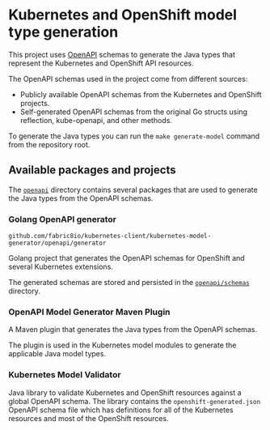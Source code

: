 # Kubernetes and OpenShift model type generation

This project uses [OpenAPI](https://www.openapis.org/) schemas to generate the Java types that represent the Kubernetes and OpenShift API resources. 

The OpenAPI schemas used in the project come from different sources:
- Publicly available OpenAPI schemas from the Kubernetes and OpenShift projects.
- Self-generated OpenAPI schemas from the original Go structs using reflection, kube-openapi, and other methods.

To generate the Java types you can run the `make generate-model` command from the repository root.

## Available packages and projects

The [`openapi`](./openapi) directory contains several packages that are used to generate the Java types from the OpenAPI schemas.

### Golang OpenAPI generator

`github.com/fabric8io/kubernetes-client/kubernetes-model-generator/openapi/generator`

Golang project that generates the OpenAPI schemas for OpenShift and several Kubernetes extensions.

The generated schemas are stored and persisted in the [`openapi/schemas`](./openapi/schemas) directory.

### OpenAPI Model Generator Maven Plugin

A Maven plugin that generates the Java types from the OpenAPI schemas.

The plugin is used in the Kubernetes model modules to generate the applicable Java model types.

### Kubernetes Model Validator

Java library to validate Kubernetes and OpenShift resources against a global OpenAPI schema.
The library contains the `openshift-generated.json` OpenAPI schema file which has definitions for all of the Kubernetes resources and most of the OpenShift resources.
